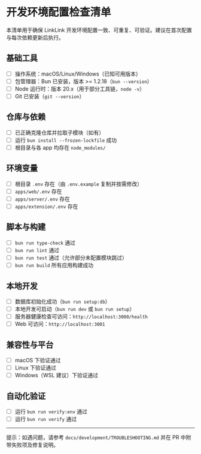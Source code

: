 # 开发环境配置检查清单

本清单用于确保 LinkLink 开发环境配置一致、可重复、可验证。建议在首次配置与每次依赖更新后执行。

## 基础工具

- [ ] 操作系统：macOS/Linux/Windows（已知可用版本）
- [ ] 包管理器：Bun 已安装，版本 >= 1.2.18（`bun --version`）
- [ ] Node 运行时：版本 20.x（用于部分工具链，`node -v`）
- [ ] Git 已安装（`git --version`）

## 仓库与依赖

- [ ] 已正确克隆仓库并拉取子模块（如有）
- [ ] 运行 `bun install --frozen-lockfile` 成功
- [ ] 根目录与各 app 均存在 `node_modules/`

## 环境变量

- [ ] 根目录 `.env` 存在（由 `.env.example` 复制并按需修改）
- [ ] `apps/web/.env` 存在
- [ ] `apps/server/.env` 存在
- [ ] `apps/extension/.env` 存在

## 脚本与构建

- [ ] `bun run type-check` 通过
- [ ] `bun run lint` 通过
- [ ] `bun run test` 通过（允许部分未配置模块跳过）
- [ ] `bun run build` 所有应用构建成功

## 本地开发

- [ ] 数据库初始化成功（`bun run setup:db`）
- [ ] 本地开发可启动（`bun run dev` 或 `bun run setup`）
- [ ] 服务器健康检查可访问：`http://localhost:3000/health`
- [ ] Web 可访问：`http://localhost:3001`

## 兼容性与平台

- [ ] macOS 下验证通过
- [ ] Linux 下验证通过
- [ ] Windows（WSL 建议）下验证通过

## 自动化验证

- [ ] 运行 `bun run verify:env` 通过
- [ ] 运行 `bun run verify` 通过

---

提示：如遇问题，请参考 `docs/development/TROUBLESHOOTING.md` 并在 PR 中附带失败项及修复说明。

